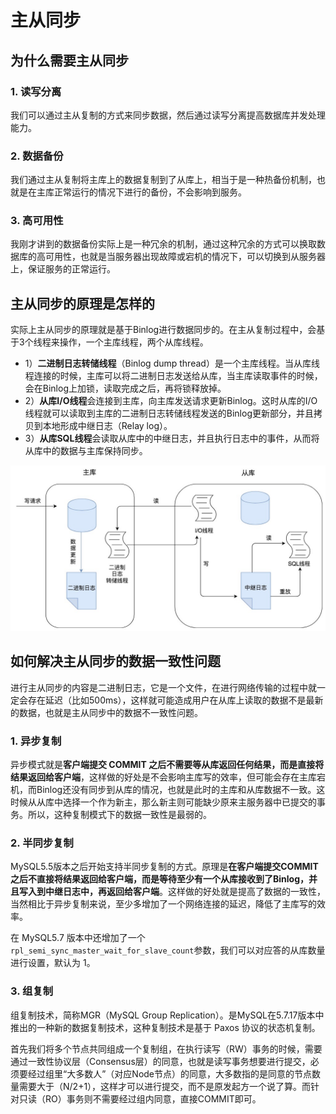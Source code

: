 # 主从同步

## 为什么需要主从同步

### 1. 读写分离

我们可以通过主从复制的方式来同步数据，然后通过读写分离提高数据库并发处理能力。



### 2. 数据备份

我们通过主从复制将主库上的数据复制到了从库上，相当于是一种热备份机制，也就是在主库正常运行的情况下进行的备份，不会影响到服务。



### 3. 高可用性

我刚才讲到的数据备份实际上是一种冗余的机制，通过这种冗余的方式可以换取数据库的高可用性，也就是当服务器出现故障或宕机的情况下，可以切换到从服务器上，保证服务的正常运行。



## 主从同步的原理是怎样的

实际上主从同步的原理就是基于Binlog进行数据同步的。在主从复制过程中，会基于3个线程来操作，一个主库线程，两个从库线程。

* 1）**二进制日志转储线程**（Binlog dump thread）是一个主库线程。当从库线程连接的时候，主库可以将二进制日志发送给从库，当主库读取事件的时候，会在Binlog上加锁，读取完成之后，再将锁释放掉。
* 2）**从库I/O线程**会连接到主库，向主库发送请求更新Binlog。这时从库的I/O线程就可以读取到主库的二进制日志转储线程发送的Binlog更新部分，并且拷贝到本地形成中继日志（Relay log）。
* 3）**从库SQL线程**会读取从库中的中继日志，并且执行日志中的事件，从而将从库中的数据与主库保持同步。



![](images/binlog-replicat.jpg)



## 如何解决主从同步的数据一致性问题

进行主从同步的内容是二进制日志，它是一个文件，在进行网络传输的过程中就一定会存在延迟（比如500ms），这样就可能造成用户在从库上读取的数据不是最新的数据，也就是主从同步中的数据不一致性问题。



### 1. 异步复制

异步模式就是**客户端提交 COMMIT 之后不需要等从库返回任何结果，而是直接将结果返回给客户端**，这样做的好处是不会影响主库写的效率，但可能会存在主库宕机，而Binlog还没有同步到从库的情况，也就是此时的主库和从库数据不一致。这时候从从库中选择一个作为新主，那么新主则可能缺少原来主服务器中已提交的事务。所以，这种复制模式下的数据一致性是最弱的。



### 2. 半同步复制

MySQL5.5版本之后开始支持半同步复制的方式。原理是**在客户端提交COMMIT之后不直接将结果返回给客户端，而是等待至少有一个从库接收到了Binlog，并且写入到中继日志中，再返回给客户端**。这样做的好处就是提高了数据的一致性，当然相比于异步复制来说，至少多增加了一个网络连接的延迟，降低了主库写的效率。

在 MySQL5.7 版本中还增加了一个`rpl_semi_sync_master_wait_for_slave_count`参数，我们可以对应答的从库数量进行设置，默认为 1。

### 3. 组复制

组复制技术，简称MGR（MySQL Group Replication）。是MySQL在5.7.17版本中推出的一种新的数据复制技术，这种复制技术是基于 Paxos 协议的状态机复制。

首先我们将多个节点共同组成一个复制组，在执行读写（RW）事务的时候，需要通过一致性协议层（Consensus层）的同意，也就是读写事务想要进行提交，必须要经过组里“大多数人”（对应Node节点）的同意，大多数指的是同意的节点数量需要大于（N/2+1），这样才可以进行提交，而不是原发起方一个说了算。而针对只读（RO）事务则不需要经过组内同意，直接COMMIT即可。